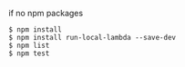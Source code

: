 if no npm packages

```
$ npm install
$ npm install run-local-lambda --save-dev
$ npm list
$ npm test

```
